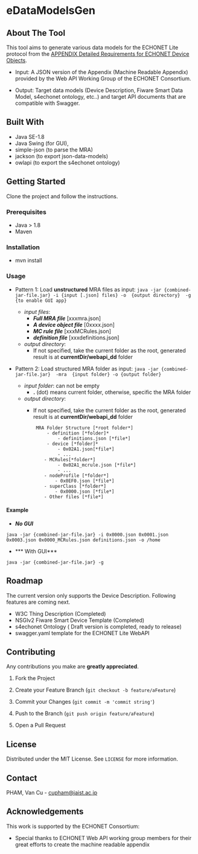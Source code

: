 # eDataModelsGen

  

## About The Tool

  

This tool aims to generate various data models for the ECHONET Lite protocol from the <a  href="https://echonet.jp/spec_object_rm_en/">APPENDIX Detailed Requirements for ECHONET Device Objects</a>.

* Input: A JSON version of the Appendix (Machine Readable Appendix) provided by the Web API Working Group of the ECHONET Consortium.

* Output: Target data models (Device Description, Fiware Smart Data Model, s4echonet ontology, etc..) and target API documents that are compatible with Swagger.

 
## Built With
- Java SE-1.8
- Java Swing (for GUI),
- simple-json (to parse the MRA)
- jackson (to export json-data-models)
- owlapi (to export the s4echonet ontology)
## Getting Started
Clone the project and follow the instructions.
### Prerequisites
 - Java  > 1.8
- Maven
### Installation
- mvn install
### Usage

 - Pattern 1: Load **unstructured** MRA files as input:
	 `java -jar {combined-jar-file.jar} -i {input [.json] files} -o  {output directory}  -g {to enable GUI app}`
	 - *input files*:
		 -	***Full MRA file***  [xxxmra.json]
		 -	***A device object file***  [0xxxx.json]
		 -	 ***MC rule file***  [xxxMCRules.json]
		 -	***definition file***  [xxxdefinitions.json]
	 - *output directory*:
		 -	If not specified, take the current folder as the root, generated result is at **currentDir/webapi_dd** folder
		 
 - Pattern 2: Load structured MRA folder as input:
	 `java -jar {combined-jar-file.jar}  -mra  {input folder} -o {output folder}  `
	 
	 - *input folder*: can not be empty
		 -	**.** (dot) means current folder, otherwise, specific the MRA folder
	 - *output directory*:
		 -	If not specified, take the current folder as the root, generated result is at **currentDir/webapi_dd** folder

				 MRA Folder Structure [*root folder*]
					 - definition [*folder]*
						 - definitions.json [*file*]
					 - device [*folder]*
						 - 0x02A1.json[*file*]
						 - ...
					- MCRules[*folder*]
						 - 0x02A1_mcrule.json [*file*]
						 - ...
					- nodeProfile [*folder*]
						- 0x0EF0.json [*file*]
					- superClass [*folder*]
						- 0x0000.json [*file*]
					- Other files [*file*]
#### Example

*  ***No GUI***

`java -jar {combined-jar-file.jar} -i 0x0000.json 0x0001.json 0x0003.json 0x0000_MCRules.json definitions.json -o /home`

*  *** With GUI***

`java -jar {combined-jar-file.jar} -g`

## Roadmap
The current version only supports the Device Description. Following features are coming next.
- W3C Thing Description (Completed)
- NSGIv2 Fiware Smart Device Template (Completed)
- s4echonet Ontology ( Draft version is completed, ready to release)
- swagger.yaml template for the ECHONET Lite WebAPI
## Contributing

  

Any contributions you make are **greatly appreciated**.
1. Fork the Project

2. Create your Feature Branch (`git checkout -b feature/aFeature`)

3. Commit your Changes (`git commit -m 'commit string'`)

4. Push to the Branch (`git push origin feature/aFeature`)

5. Open a Pull Request
## License
Distributed under the MIT License. See `LICENSE` for more information.
## Contact
PHAM, Van Cu - cupham@jaist.ac.jp
## Acknowledgements
This work is supported by the ECHONET Consortium:

- Special thanks to ECHONET Web API working group members for their great efforts to create the machine readable appendix
